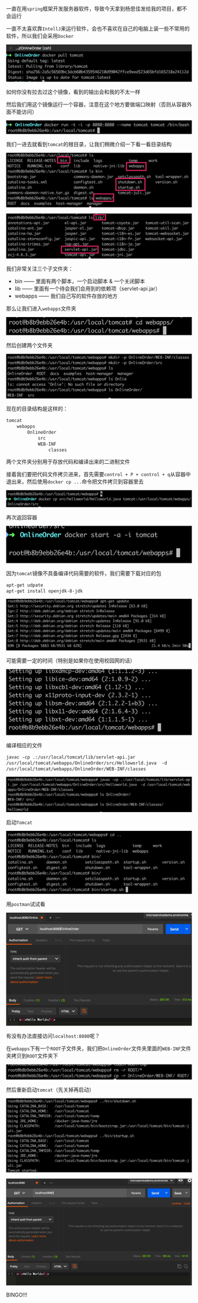 一直在用`spring`框架开发服务器软件，导致今天拿到杨思佳发给我的项目，都不会运行

一直不太喜欢靠`IntellJ`来运行软件，会也不喜欢在自己的电脑上装一些不常用的软件，所以我们会采用`Docker`

![1](1.jpg)

如何你没有拉去过这个镜像，看到的输出会和我的不太一样



然后我们用这个镜像运行一个容器，注意在这个地方要做端口映射（否则从容器外面不能访问）

![2](2.jpg)



我们一进去就看到`tomcat`的根目录，让我们稍微介绍一下看一看目录结构

![3](3.jpg)

![4](4.jpg)

我们非常关注三个子文件夹：

+ bin —— 里面有两个脚本，一个启动脚本 & 一个关闭脚本
+ lib —— 里面有一个待会我们会用到的依赖项（servlet-api.jar）
+ webapps —— 我们自己写的软件存放的地方



那么让我们进入`webapps`文件夹

![5](5.jpg)

然后创建两个文件夹

![6](6.jpg)

现在的目录结构是这样的：

```
tomcat
	webapps
		OnlineOrder
			src
			WEB-INF
				classes
```

两个文件夹分别用于存放代码和编译出来的二进制文件



接着我们要把代码文件拷贝进来，首先需要`control + P + control + q`从容器中退出来，然后使用`docker cp ...`命令把文件拷贝到容器里去

![7](7.jpg)

再次返回容器

![8](8.jpg)



因为`tomcat`镜像不具备编译代码需要的软件，我们需要下载对应的包

```shell
apt-get udpate
apt-get install openjdk-8-jdk
```

![9](9.jpg)

可能需要一定的时间（特别是如果你在使用校园网的话）

![10](10.jpg)



编译相应的文件

```shell
javac -cp .:/usr/local/tomcat/lib/servlet-api.jar /usr/local/tomcat/webapps/OnlineOrder/src/Helloworld.java  -d /usr/local/tomcat/webapps/OnlineOrder/WEB-INF/classes
```

![12](12.jpg)



启动`Tomcat`

![13](13.jpg)



用`postman`试试看

![14](14.jpg)



有没有办法直接访问`localhost:8080`呢？

在`webapps`下有一个`ROOT`子文件夹，我们把`OnlineOrder`文件夹里面的`WEB-INF`文件夹拷贝到`ROOT`文件夹下

![15](15.jpg)

然后重新启动`tomcat`（先关掉再启动）

![16](16.jpg)

![17](17.jpg)



BINGO!!!